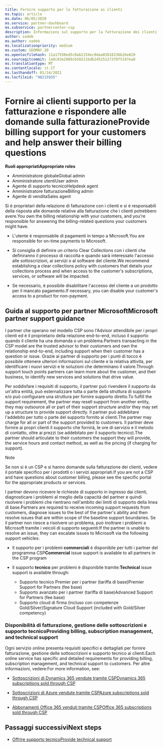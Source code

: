 ```yaml
---
title: Fornire supporto per la fatturazione ai clienti
ms.topic: article
ms.date: 06/05/2020
ms.service: partner-dashboard
ms.subservice: partnercenter-csp
description: Informazioni sul supporto per la fatturazione dei clienti richiesto dai partner del programma CSP. Ciò include la relazione di fatturazione dei clienti e la risposta alle domande di fatturazione.
author: sodeb
ms.author: sodeb
ms.localizationpriority: medium
ms.custom: SEOMAY.20
ms.openlocfilehash: 11a17550ed5c0ab2154ec0daa03818236b26e820
ms.sourcegitcommit: 1a0c83e2089cb58221bdb24525127378f5197ea8
ms.translationtype: MT
ms.contentlocale: it-IT
ms.lasthandoff: 01/14/2021
ms.locfileid: "98215935"
---
```

# <a name="provide-billing-support-for-your-customers-and-help-answer-their-billing-questions"></a><span data-ttu-id="6b2ad-104">Fornire ai clienti supporto per la fatturazione e rispondere alle domande sulla fatturazione</span><span class="sxs-lookup"><span data-stu-id="6b2ad-104">Provide billing support for your customers and help answer their billing questions</span></span>


<span data-ttu-id="6b2ad-105">**Ruoli appropriati**</span><span class="sxs-lookup"><span data-stu-id="6b2ad-105">**Appropriate roles**</span></span>

- <span data-ttu-id="6b2ad-106">Amministratore globale</span><span class="sxs-lookup"><span data-stu-id="6b2ad-106">Global admin</span></span>
- <span data-ttu-id="6b2ad-107">Amministratore utenti</span><span class="sxs-lookup"><span data-stu-id="6b2ad-107">User admin</span></span>
- <span data-ttu-id="6b2ad-108">Agente di supporto tecnico</span><span class="sxs-lookup"><span data-stu-id="6b2ad-108">Helpdesk agent</span></span>
- <span data-ttu-id="6b2ad-109">Amministratore fatturazione</span><span class="sxs-lookup"><span data-stu-id="6b2ad-109">Billing admin</span></span>
- <span data-ttu-id="6b2ad-110">Agente di vendita</span><span class="sxs-lookup"><span data-stu-id="6b2ad-110">Sales agent</span></span>

<span data-ttu-id="6b2ad-111">Si è proprietari della relazione di fatturazione con i clienti e si è responsabili della risposta alle domande relative alla fatturazione che i clienti potrebbero avere.</span><span class="sxs-lookup"><span data-stu-id="6b2ad-111">You own the billing relationship with your customers, and you're responsible for answering the billing-related questions your customers might have.</span></span>

- <span data-ttu-id="6b2ad-112">L'utente è responsabile di pagamenti in tempo a Microsoft.</span><span class="sxs-lookup"><span data-stu-id="6b2ad-112">You are responsible for on-time payments to Microsoft.</span></span>

- <span data-ttu-id="6b2ad-113">Si consiglia di definire un criterio Clear Collections con i clienti che definiranno il processo di raccolta e quando sarà interessato l'accesso alle sottoscrizioni, ai servizi o al software del cliente.</span><span class="sxs-lookup"><span data-stu-id="6b2ad-113">We recommend establishing a clear collections policy with customers that details your collections process and when access to the customer's subscriptions, services, or software will be impacted.</span></span>

- <span data-ttu-id="6b2ad-114">Se necessario, è possibile disabilitare l'accesso del cliente a un prodotto per il mancato pagamento.</span><span class="sxs-lookup"><span data-stu-id="6b2ad-114">If necessary, you can disable your customer's access to a product for non-payment.</span></span>

## <a name="microsoft-partner-support-guidance"></a><span data-ttu-id="6b2ad-115">Guida al supporto per partner Microsoft</span><span class="sxs-lookup"><span data-stu-id="6b2ad-115">Microsoft partner support guidance</span></span>

<span data-ttu-id="6b2ad-116">I partner che operano nel modello CSP sono l'Advisor attendibile per i propri clienti ed è il proprietario della relazione end-to-end, incluso il supporto quando il cliente ha una domanda o un problema.</span><span class="sxs-lookup"><span data-stu-id="6b2ad-116">Partners transacting in the CSP model are the trusted advisor to their customers and own the relationship end-to-end, including support when their customer has a question or issue.</span></span> <span data-ttu-id="6b2ad-117">Grazie ai partner di supporto per i punti di tocco è possibile ottenere ulteriori informazioni sul cliente e la relativa attività, per identificare i nuovi servizi e le soluzioni che determinano il valore.</span><span class="sxs-lookup"><span data-stu-id="6b2ad-117">Through support touch points partners can learn more about the customer, and their business, to identify new services and solutions that drive value.</span></span>

<span data-ttu-id="6b2ad-118">Per soddisfare i requisiti di supporto, il partner può rivendere il supporto da un'altra entità, può esternalizzare tutta o parte della struttura di supporto e/o può configurare una struttura per fornire supporto diretto.</span><span class="sxs-lookup"><span data-stu-id="6b2ad-118">To fulfill the support requirement, the partner may resell support from another entity, they may outsource all or part of their support structure and/or they may set up a structure to provide support directly.</span></span>  <span data-ttu-id="6b2ad-119">Il partner può addebitare l'addebito per tutto o parte del supporto fornito ai clienti.</span><span class="sxs-lookup"><span data-stu-id="6b2ad-119">The partner may charge for all or part of the support provided to customers.</span></span> <span data-ttu-id="6b2ad-120">Il partner deve fornire ai propri clienti il supporto che fornirà, le ore di servizio e il metodo di contatto, oltre ai prezzi (se addebitato per il supporto tecnico).</span><span class="sxs-lookup"><span data-stu-id="6b2ad-120">The partner should articulate to their customers the support they will provide, the service hours and contact method, as well as the pricing (if charging for support).</span></span> 

>[!Note]
><span data-ttu-id="6b2ad-121">Se non si è un CSP e si hanno domande sulla fatturazione dei clienti, vedere il portale specifico per i prodotti o i servizi appropriati.</span><span class="sxs-lookup"><span data-stu-id="6b2ad-121">If you are not a CSP and have questions about customer billing, please see the specific portal for the appropriate products or services.</span></span>

<span data-ttu-id="6b2ad-122">I partner devono ricevere le richieste di supporto in ingresso dai clienti, diagnosticare i problemi al meglio della capacità del partner e quindi risolvere i problemi che rientrano nell'ambito dei limiti di supporto della linea di base.</span><span class="sxs-lookup"><span data-stu-id="6b2ad-122">Partners are required to receive incoming support requests from customers, diagnose issues to the best of the partner's ability and then resolve issues that are within scope of the baseline support boundaries.</span></span> <span data-ttu-id="6b2ad-123">Se il partner non riesce a risolvere un problema, può inoltrare i problemi a Microsoft tramite i veicoli di supporto seguenti:</span><span class="sxs-lookup"><span data-stu-id="6b2ad-123">If the partner is unable to resolve an issue, they can escalate issues to Microsoft via the following support vehicles:</span></span>

- <span data-ttu-id="6b2ad-124">Il supporto per i problemi **commerciali** è disponibile per tutti i partner del programma CSP</span><span class="sxs-lookup"><span data-stu-id="6b2ad-124">**Commercial** issue support is available to all partners in the CSP program</span></span>

- <span data-ttu-id="6b2ad-125">Il supporto **tecnico** per problemi è disponibile tramite:</span><span class="sxs-lookup"><span data-stu-id="6b2ad-125">**Technical** issue support is available through:</span></span>

  - <span data-ttu-id="6b2ad-126">Supporto tecnico Premier per i partner (tariffa di base)</span><span class="sxs-lookup"><span data-stu-id="6b2ad-126">Premier Support for Partners (fee base)</span></span>
  - <span data-ttu-id="6b2ad-127">Supporto avanzato per i partner (tariffa di base)</span><span class="sxs-lookup"><span data-stu-id="6b2ad-127">Advanced Support for Partners (fee base)</span></span>
  - <span data-ttu-id="6b2ad-128">Supporto cloud di firma (incluso con competenze Gold/Silver)</span><span class="sxs-lookup"><span data-stu-id="6b2ad-128">Signature Cloud Support (included with Gold/Silver competency)</span></span>

### <a name="providing-billing-subscription-management-and-technical-support"></a><span data-ttu-id="6b2ad-129">Disponibilità di fatturazione, gestione delle sottoscrizioni e supporto tecnico</span><span class="sxs-lookup"><span data-stu-id="6b2ad-129">Providing billing, subscription management, and technical support</span></span> 

<span data-ttu-id="6b2ad-130">Ogni servizio online presenta requisiti specifici e dettagliati per fornire fatturazione, gestione delle sottoscrizioni e supporto tecnico ai clienti.</span><span class="sxs-lookup"><span data-stu-id="6b2ad-130">Each online service has specific and detailed requirements for providing billing, subscription management, and technical support to customers.</span></span> <span data-ttu-id="6b2ad-131">Per altre informazioni, vedere:</span><span class="sxs-lookup"><span data-stu-id="6b2ad-131">For more information, see:</span></span>

- [<span data-ttu-id="6b2ad-132">Sottoscrizioni di Dynamics 365 vendute tramite CSP</span><span class="sxs-lookup"><span data-stu-id="6b2ad-132">Dynamics 365 subscriptions sold through CSP</span></span>](https://www.microsoftpartnercommunity.com/t5/CSP/Microsoft-Partner-Support-Guidance/m-p/5262#M30)

- [<span data-ttu-id="6b2ad-133">Sottoscrizioni di Azure vendute tramite CSP</span><span class="sxs-lookup"><span data-stu-id="6b2ad-133">Azure subscriptions sold through CSP</span></span>](https://www.microsoftpartnercommunity.com/t5/CSP/Microsoft-Partner-Support-Guidance/m-p/5263#M31)

- [<span data-ttu-id="6b2ad-134">Abbonamenti Office 365 venduti tramite CSP</span><span class="sxs-lookup"><span data-stu-id="6b2ad-134">Office 365 subscriptions sold through CSP</span></span>](https://www.microsoftpartnercommunity.com/t5/CSP/Microsoft-Partner-Support-Guidance/m-p/5264#M32)
 
## <a name="next-steps"></a><span data-ttu-id="6b2ad-135">Passaggi successivi</span><span class="sxs-lookup"><span data-stu-id="6b2ad-135">Next steps</span></span>

- [<span data-ttu-id="6b2ad-136">Offrire supporto tecnico</span><span class="sxs-lookup"><span data-stu-id="6b2ad-136">Provide technical support</span></span>](provide-technical-support.md)